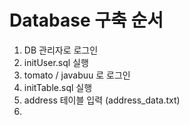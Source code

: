 # Database 구축 순서
1. DB 관리자로 로그인
2. initUser.sql 실행
3. tomato / javabuu 로 로그인
4. initTable.sql 실행
5. address 테이블 입력 (address_data.txt) 
6. 